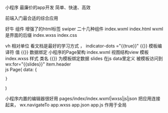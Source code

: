 小程序
最廉价的app开发 简单、快速、高效

前端入门最合适的综合应用

好牛
组件 增强了的html标签 
swiper 二十几种组件 
index.wxml index.html wxml是界面的后缀
index.wxss index.css

vh 相对单位 
看文档是最好的学习方式 ， indicator-dots ="{{true}}"
{{}}  模板编译符 值 {{}} 
数据绑定
小程序的Page架构 
index.wxml  视图结构view  模板 
index.wxss 样式  类名
{{}}  为模板绑定数据  slides 在js data里定义
被模板访问到 wx:for="{{slides}}" item.header  
js Page(
   data: {

    }
)

小程序内置的编辑器很好用
pages/index/index.wxml|wxss|js|json
把应用连接起来，
wx.navigateTo
app.wxss app.json app.js 作用于全局
